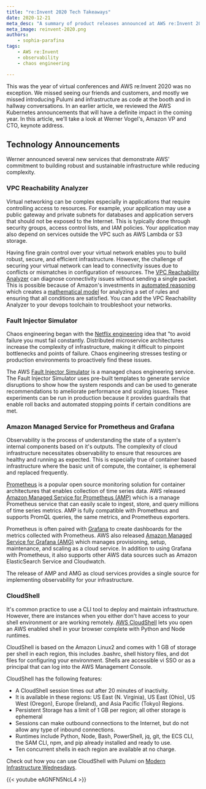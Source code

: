 ```yaml
---
title: "re:Invent 2020 Tech Takeaways"
date: 2020-12-21
meta_desc: "A summary of product releases announced at AWS re:Invent 2020."
meta_image: reinvent-2020.png
authors:
    - sophia-parafina
tags:
    - AWS re:Invent
    - observability
    - chaos engineering

---
```


This was the year of virtual conferences and AWS re:Invent 2020 was no exception. We missed seeing our friends and customers, and mostly we missed introducing Pulumi and infrastructure as code at the booth and in hallway conversations. In an earlier article, we reviewed  the AWS Kubernetes announcements that will have a definite impact in the coming year. In this article, we'll take a look at Werner Vogel's, Amazon VP and CTO, keynote address.

<!--more-->

## Technology Announcements

Werner announced several new services that demonstrate AWS' commitment to building robust and sustainable infrastructure while reducing complexity.

### VPC Reachability Analyzer

Virtual networking can be complex especially in applications that require controlling access to resources. For example, your application may use a public gateway and private subnets for databases and application servers that should not be exposed to the Internet. This is typically done through security groups, access control lists, and IAM policies. Your application may also depend on services outside the VPC such as AWS Lambda or S3 storage.

Having fine grain control over your virtual network enables you to build robust, secure, and efficient infrastructure. However, the challenge of securing your virtual network can lead to connectivity issues due to conflicts or mismatches in configuration of resources. The [VPC Reachability Analyzer](https://aws.amazon.com/blogs/aws/new-vpc-insights-analyzes-reachability-and-visibility-in-vpcs/) can diagnose connectivity issues without sending a single packet. This is possible because of Amazon's investments in [automated reasoning](https://www.amazon.science/latest-news/how-awss-automated-reasoning-group-helps-make-aws-and-other-amazon-products-more-secure) which creates a [mathematical model](https://aws.amazon.com/blogs/security/protect-sensitive-data-in-the-cloud-with-automated-reasoning-zelkova/) for analyzing a set of rules and ensuring that all conditions are satisfied. You can add the VPC Reachability Analyzer to your devops toolchain to troubleshoot your networks.

### Fault Injector Simulator

Chaos engineering began with the [Netflix engineering](https://www.gremlin.com/chaos-monkey/the-origin-of-chaos-monkey/) idea that "to avoid failure you must fail constantly. Distributed microservice architectures increase the complexity of infrastructure, making it difficult to pinpoint bottlenecks and points of failure. Chaos engineering stresses testing or production environments to proactively find these issues.

The AWS [Fault Injector Simulator](https://aws.amazon.com/fis/) is a managed chaos engineering service. The Fault Injector Simulator uses pre-built templates to generate service disruptions to show how the system responds and can be used to generate recommendations to ameliorate performance and scaling issues. These experiments can be run in production because it provides guardrails that enable roll backs and automated stopping points if certain conditions are met.

### Amazon Managed Service for Prometheus and Grafana

Observability is the process of understanding the state of a system's internal components based on it's outputs. The complexity of cloud infrastructure necessitates observability to ensure that resources are healthy and running as expected. This is especially true of container based infrastructure where the basic unit of compute, the container, is ephemeral and replaced frequently.

[Prometheus](https://prometheus.io/) is a popular open source monitoring solution for container architectures that enables collection of time series data. AWS released [Amazon Managed Service for Prometheus (AMP)](https://aws.amazon.com/blogs/aws/join-the-preview-amazon-managed-service-for-prometheus-amp/) which is a manage Prometheus service that can easily scale to ingest, store, and query millions of time series metrics. AMP is fully compatible with Prometheus and supports PromQL queries, the same metrics, and Prometheus exporters.

Prometheus is often paired with [Grafana](https://grafana.com/) to create dashboards for the metrics collected with Prometheus. AWS also released [Amazon Managed Service for Grafana (AMG)](https://aws.amazon.com/blogs/aws/announcing-amazon-managed-grafana-service-in-preview/) which manages provisioning, setup, maintenance, and scaling as a cloud service. In addition to using Grafana with Prometheus, it also supports other AWS data sources such as Amazon ElasticSearch Service and Cloudwatch.

The release of AMP and AMG as cloud services provides a single source for implementing observability for your infrastructure.

### CloudShell

It's common practice to use a CLI tool to deploy and maintain infrastructure. However, there are instances when you either don't have access to your shell environment or are working remotely. [AWS CloudShell](https://aws.amazon.com/blogs/aws/aws-cloudshell-command-line-access-to-aws-resources/) lets you open an AWS enabled shell in your browser complete with Python and Node runtimes.

CloudShell is based on the Amazon Linux2 and comes with 1 GB of storage per shell in each region, this includes .bashrc, shell history files, and dot files for configuring your environment. Shells are accessible vi SSO or as a principal that can log into the AWS Management Console.

CloudShell has the following features:

- A CloudShell session times out after 20 minutes of inactivity.
- It is available in these regions: US East (N. Virginia), US East (Ohio), US West (Oregon), Europe (Ireland), and Asia Pacific (Tokyo) Regions.
- Persistent Storage has a limit of 1 GB per region; all other storage is ephemeral
- Sessions can make outbound connections to the Internet, but do not allow any type of inbound connections.
- Runtimes include Python, Node, Bash, PowerShell, jq, git, the ECS CLI, the SAM CLI, npm, and pip already installed and ready to use.
- Ten concurrent shells in each region are available at no charge.

Check out how you can use CloudShell with Pulumi on [Modern Infrastructure Wednesdays](https://www.youtube.com/playlist?list=PLyy8Vx2ZoWloyj3V5gXzPraiKStO2GGZw).

{{< youtube eAGNFN5NcL4 >}}
